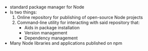 - standard package manager for Node
- Is two things:
  1. Online repository for publishing of open-source Node projects
  2. Command-line utility for interacting with said repository that:
     - Aids in package installation
     - Version management
     - Dependency management
- Many Node libraries and applications published on npm

